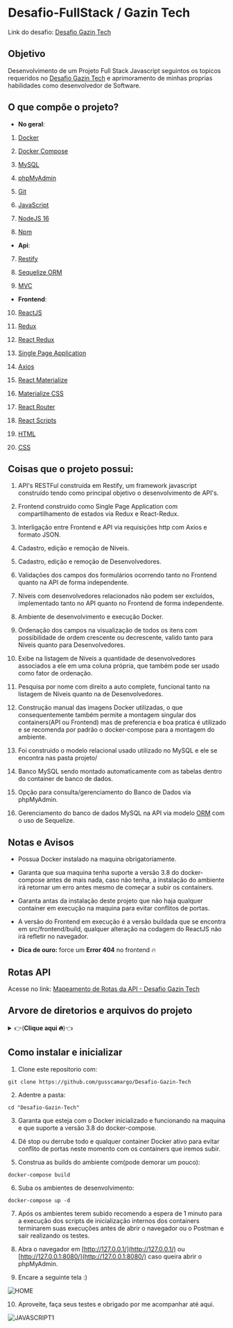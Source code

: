 
  

[Desafio Gazin Tech]:https://github.com/gazin-tech/Desafio-FullStack

  

  

# Desafio-FullStack / Gazin Tech

  

  

Link do desafio: [Desafio Gazin Tech]

  

  

## Objetivo

  

  

Desenvolvimento de um Projeto Full Stack Javascript seguintos os topicos requeridos no [Desafio Gazin Tech] e aprimoramento de minhas proprias habilidades como desenvolvedor de Software.

  

  

## O que compõe o projeto?

  

- **No geral**:

  

1. [Docker](https://www.docker.com/)

  

2. [Docker Compose](https://docs.docker.com/compose/)

  

3. [MySQL](https://www.mysql.com/)

  

4. [phpMyAdmin](https://www.phpmyadmin.net/)

  

5. [Git](https://git-scm.com/)

6. [JavaScript](https://developer.mozilla.org/pt-BR/docs/Web/JavaScript)

  

7. [NodeJS 16](https://nodejs.org/en/)

  

8. [Npm](https://www.npmjs.com/)

  

  

- **Api**:

  

  

7. [Restify](http://restify.com/)

  

8. [Sequelize ORM](https://sequelize.org/v6/)

  

9. [MVC](https://www.devmedia.com.br/introducao-ao-padrao-mvc/29308)

  

  

- **Frontend**:

  

10. [ReactJS](https://pt-br.reactjs.org/)

  

11. [Redux](https://redux.js.org/)

  

12. [React Redux](https://react-redux.js.org/)

  

13. [Single Page Application](https://www.devmedia.com.br/ja-ouviu-falar-em-single-page-applications/39009)

  

14. [Axios](https://www.npmjs.com/package/axios)

  

15. [React Materialize](http://react-materialize.github.io/react-materialize/?path=/story/react-materialize--welcome)

  

16. [Materialize CSS](https://materializecss.com/)

  

17. [React Router](https://reactrouter.com/docs/en/v6/getting-started/overview)

  

18. [React Scripts](https://create-react-app.dev/)

19. [HTML](https://developer.mozilla.org/pt-BR/docs/Web/HTML)

20. [CSS](https://developer.mozilla.org/pt-BR/docs/Web/CSS)

  

  

## Coisas que o projeto possui:

  

  

1. API's RESTFul construída em Restify, um framework javascript construído tendo como principal objetivo o desenvolvimento de API's.

  

2. Frontend construido como Single Page Application com compartilhamento de estados via Redux e React-Redux.

  

3. Interligação entre Frontend e API via requisições http com Axios e formato JSON.

  

4. Cadastro, edição e remoção de Níveis.

  

5. Cadastro, edição e remoção de Desenvolvedores.

  

6. Validações dos campos dos formulários ocorrendo tanto no Frontend quanto na API de forma independente.

  

7. Níveis com desenvolvedores relacionados não podem ser excluídos, implementado tanto no API quanto no Frontend de forma independente.

  

8. Ambiente de desenvolvimento e execução Docker.

  

9. Ordenação dos campos na visualização de todos os itens com possibilidade de ordem crescente ou decrescente, valido tanto para Níveis quanto para Desenvolvedores.

  

10. Exibe na listagem de Níveis a quantidade de desenvolvedores associados a ele em uma coluna própria, que também pode ser usado como fator de ordenação.

  

11. Pesquisa por nome com direito a auto complete, funcional tanto na listagem de Níveis quanto na de Desenvolvedores.

  

12. Construção manual das imagens Docker utilizadas, o que consequentemente também permite a montagem singular dos containers(API ou Frontend) mas de preferencia e boa pratica é utilizado e se recomenda por padrão o docker-compose para a montagem do ambiente.

  

13. Foi construido o modelo relacional usado utilizado no MySQL e ele se encontra nas pasta projeto/

  

14. Banco MySQL sendo montado automaticamente com as tabelas dentro do container de banco de dados.

  

15. Opção para consulta/gerenciamento do Banco de Dados via phpMyAdmin.

  

16. Gerenciamento do banco de dados MySQL na API via modelo [ORM](https://www.devmedia.com.br/tecnicas-de-mapeamento-objeto-relacional-revista-sql-magazine-40/6980) com o uso de Sequelize.

  

  

## Notas e Avisos

  

- Possua Docker instalado na maquina obrigatoriamente.

  

- Garanta que sua maquina tenha suporte a versão 3.8 do docker-compose antes de mais nada, caso não tenha, a instalação do ambiente irá retornar um erro antes mesmo de começar a subir os containers.

  

- Garanta antas da instalação deste projeto que não haja qualquer container em execução na maquina para evitar conflitos de portas.

  

- A versão do Frontend em execução é a versão buildada que se encontra em src/frontend/build, qualquer alteração na codagem do ReactJS não irá refletir no navegador.

  

- **Dica de ouro:** force um **Error 404** no frontend 🔥

  

## Rotas API

  

  

Acesse no link: [Mapeamento de Rotas da API - Desafio Gazin Tech](https://documenter.getpostman.com/view/2302068/UVRHj3g7)


## Arvore de diretorios e arquivos do projeto
<details>
  <summary>👉(<strong>Clique aqui 🔥</strong>)👈</summary>

```
├── README.md
├── builds
│   ├── nodejs_api.Dockerfile
│   └── nodejs_frontend.Dockerfile
├── desafio
│   └── README.md
├── docker-compose.yml
├── projeto
│   ├── Modelo Relacional.mwb
│   └── Modelo Relacional.mwb.bak
├── sql
│   └── dump.sql
└── src
    ├── api
    │   ├── app.js
    │   ├── config
    │   │   └── connectionBD.js
    │   ├── controllers
    │   │   ├── desenvolvedorController.js
    │   │   └── nivelController.js
    │   ├── middleware
    │   │   └── cors.js
    │   ├── models
    │   │   ├── desenvolvedor.js
    │   │   └── nivel.js
    │   ├── package.json
    │   └── routes
    │       ├── desenvolvedor.js
    │       └── nivel.js
    └── frontend
        ├── README.md
        ├── build
        │   ├── asset-manifest.json
        │   ├── css
        │   │   └── materialize.min.css
        │   ├── index.html
        │   ├── manifest.json
        │   ├── robots.txt
        │   └── static
        │       ├── css
        │       │   ├── main.311a51d9.css
        │       │   └── main.311a51d9.css.map
        │       └── js
        │           ├── 787.774729bc.chunk.js
        │           ├── 787.774729bc.chunk.js.map
        │           ├── main.0a926070.js
        │           ├── main.0a926070.js.LICENSE.txt
        │           └── main.0a926070.js.map
        ├── package-lock.json
        ├── package.json
        ├── public
        │   ├── css
        │   │   └── materialize.min.css
        │   ├── index.html
        │   ├── manifest.json
        │   └── robots.txt
        └── src
            ├── App.jsx
            ├── bd.js
            ├── components
            │   ├── Acoes.jsx
            │   ├── AddButton.jsx
            │   ├── Content.jsx
            │   ├── Desenvolvedor
            │   │   ├── DesenvolvedorForm.jsx
            │   │   └── DesenvolvedorRowTable.jsx
            │   ├── Head.jsx
            │   ├── Header
            │   │   ├── Header.jsx
            │   │   ├── Navbar.jsx
            │   │   └── index.jsx
            │   ├── Nivel
            │   │   ├── NivelForm.jsx
            │   │   └── NivelRowTable.jsx
            │   └── Table
            │       ├── Head.jsx
            │       ├── Table.jsx
            │       └── index.jsx
            ├── index.js
            ├── pages
            │   ├── Desenvolvedor
            │   │   ├── DesenvolvedorCreate.jsx
            │   │   ├── DesenvolvedorPage.jsx
            │   │   └── index.jsx
            │   ├── Error
            │   │   ├── NotFound404Page.css
            │   │   └── NotFound404Page.jsx
            │   ├── Home.jsx
            │   └── Nivel
            │       ├── NivelCreate.jsx
            │       ├── NivelPage.jsx
            │       └── index.jsx
            ├── reportWebVitals.js
            ├── services
            │   ├── bd
            │   │   ├── desenvolvedorService.js
            │   │   └── nivelService.js
            │   └── tools
            │       ├── convertFormatTime.js
            │       ├── ordenacaoByItem.js
            │       ├── searchByString.js
            │       └── toastError.js
            └── store
                ├── features
                │   ├── desenvolvedor
                │   │   ├── delete.js
                │   │   ├── fetchById.js
                │   │   ├── index.js
                │   │   ├── post.js
                │   │   └── put.js
                │   ├── desenvolvedores
                │   │   ├── fetchAllDevs.js
                │   │   └── index.js
                │   ├── links
                │   │   └── index.js
                │   ├── niveis
                │   │   ├── fetchAllNiveis.js
                │   │   └── index.js
                │   └── nivel
                │       ├── delete.js
                │       ├── fetchById.js
                │       ├── index.js
                │       ├── post.js
                │       └── put.js
                └── store.js
```

</details>

  

  

## Como instalar e inicializar

  

  

1. Clone este repositorio com:

  

```git clone https://github.com/gusscamargo/Desafio-Gazin-Tech```

  

2. Adentre a pasta:

  

```cd "Desafio-Gazin-Tech"```

  

3. Garanta que esteja com o Docker inicializado e funcionando na maquina e que suporte a versão 3.8 do docker-compose.

  

4. Dê stop ou derrube todo e qualquer container Docker ativo para evitar conflito de portas neste momento com os containers que iremos subir.

  

5. Construa as builds do ambiente com(pode demorar um pouco):

  

```docker-compose build```

  

6. Suba os ambientes de desenvolvimento:

  

```docker-compose up -d```

  

7. Após os ambientes terem subido recomendo a espera de 1 minuto para a execução dos scripts de inicialização internos dos containers terminarem suas execuções antes de abrir o navegador ou o Postman e sair realizando os testes.

  

8. Abra o navegador em [http://127.0.0.1/](http://127.0.0.1/) ou [http://127.0.0.1:8080/](http://127.0.0.1:8080/) caso queira abrir o phpMyAdmin.

  

9. Encare a seguinte tela :)

  

![HOME](https://i.imgur.com/6rOqAB8.png)

  

10. Aproveite, faça seus testes e obrigado por me acompanhar até aqui.

  

  

![JAVASCRIPT1](https://www.freecodecamp.org/news/content/images/2019/07/this-is-javascript.jpeg)
